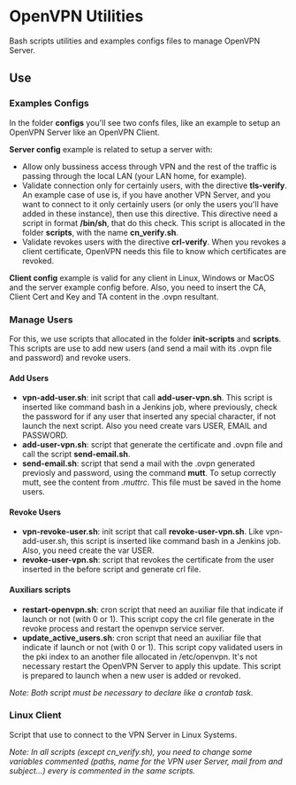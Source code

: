 # OpenVPN Utilities
Bash scripts utilities and examples configs files to manage OpenVPN Server.

## Use

### Examples Configs

In the folder **configs** you'll see two confs files, like an example to setup an OpenVPN Server like an OpenVPN Client.

**Server config** example is related to setup a server with:

 - Allow only bussiness access through VPN and the rest of the traffic is passing through the local LAN (your LAN home, for example).
 - Validate connection only for certainly users, with the directive **tls-verify**. An example case of use is, if you have another VPN Server, and you want to connect to it only certainly users (or only the users you'll have added in these instance), then use this directive. This directive need a script in format **/bin/sh**, that do this check. This script is allocated in the folder **scripts**, with the name **cn_verify.sh**.
 - Validate revokes users with the directive **crl-verify**. When you revokes a client certificate, OpenVPN needs this file to know which certificates are revoked.

**Client config** example is valid for any client in Linux, Windows or MacOS and the server example config before. Also, you need to insert the CA, Client Cert and Key and TA content in the .ovpn resultant.

### Manage Users

For this, we use scripts that allocated in the folder **init-scripts** and **scripts**. This scripts are use to add new users (and send a mail with its .ovpn file and password) and revoke users.

#### Add Users

- **vpn-add-user.sh**: init script that call **add-user-vpn.sh**. This script is inserted like command bash in a Jenkins job, where previously, check the password for if any user that inserted any special character, if not launch the next script. Also you need create vars USER, EMAIL and PASSWORD.
- **add-user-vpn.sh**: script that generate the certificate  and .ovpn file and call the script **send-email.sh**.
- **send-email.sh**: script that send a mail with the .ovpn generated previosly and password, using the command **mutt**. To setup correctly mutt, see the content from *.muttrc*. This file must be saved in the home users.

#### Revoke Users

- **vpn-revoke-user.sh**: init script that call **revoke-user-vpn.sh**. Like vpn-add-user.sh, this script is inserted like command bash in a Jenkins job. Also, you need create the var USER.
- **revoke-user-vpn.sh**: script that revokes the certificate from the user inserted in the before script and generate crl file.

#### Auxiliars scripts

- **restart-openvpn.sh**: cron script that need an auxiliar file that indicate if launch or not (with 0 or 1). This script copy the crl file generate in the revoke process and restart the openvpn service server.
- **update_active_users.sh**: cron script that need an auxiliar file that indicate if launch or not (with 0 or 1). This script copy validated users in the pki index to an another file allocated in /etc/openvpn. It's not necessary restart the OpenVPN Server to apply this update. This script is prepared to launch when a new user is added or revoked.

*Note: Both script must be necessary to declare like a crontab task.*

### Linux Client

Script that use to connect to the VPN Server in Linux Systems.

*Note: In all scripts (except cn_verify.sh), you need to change some variables commented (paths, name for the VPN user Server, mail from and subject...) every is commented in the same scripts.*
